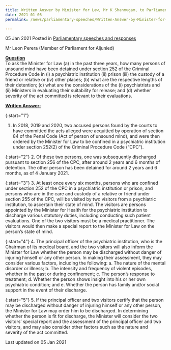 ```yaml
---
title: Written Answer by Minister for Law, Mr K Shanmugam, to Parliamentary Question on Breakdown on Number of Persons of Unsound Mind Detained under Section 252 of Criminal Procedure Code
date: 2021-01-05
permalink: /news/parliamentary-speeches/Written-Answer-by-Minister-for-Law-Mr-K-Shanmugam-to-PQ-on-Breakdown-on-Number-of-Persons-of-Unsound-Mind-Detained-under-Section-252-of-Criminal-Procedure-Code

---
```


05 Jan 2021 Posted in [Parliamentary speeches and responses](/news/parliamentary-speeches)

Mr Leon Perera (Member of Parliament for Aljunied)

**<b><u>Question</u></b>**  
To ask the Minister for Law (a) in the past three years, how many persons of unsound mind have been detained under section 252 of the Criminal Procedure Code in (i) a psychiatric institution (ii) prison (iii) the custody of a friend or relative or (iv) other places; (b) what are the respective lengths of their detention; (c) what are the considerations of the (i) psychiatrists and (ii) Ministers in evaluating their suitability for release; and (d) whether severity of the act committed is relevant to their evaluations. 

**<b><u>Written Answer:</u></b>**  

{:start="1"}
1.	In 2018, 2019 and 2020, two accused persons found by the courts to have committed the acts alleged were acquitted by operation of section 84 of the Penal Code (Act of person of unsound mind), and were then ordered by the Minister for Law to be confined in a psychiatric institution under section 252(2) of the Criminal Procedure Code (“CPC”). 

{:start="2"}
2.	Of these two persons, one was subsequently discharged pursuant to section 256 of the CPC, after around 2 years and 6 months of detention. The other person has been detained for around 2 years and 6 months, as of 4 January 2021.

{:start="3"}
3.	At least once every six months, persons who are confined under section 252 of the CPC in a psychiatric institution or prison, and persons who are in the care and custody of a relative or friend under section 255 of the CPC, will be visited by two visitors from a psychiatric institution, to ascertain their state of mind. The visitors are persons appointed by the Minister for Health for the psychiatric institution to discharge various statutory duties, including conducting such patient evaluations. One of the two visitors must be a medical practitioner. The visitors would then make a special report to the Minister for Law on the person’s state of mind.

{:start="4"}
4.	The principal officer of the psychiatric institution, who is the Chairman of its medical board, and the two visitors will also inform the Minister for Law whether the person may be discharged without danger of injuring himself or any other person. In making their assessment, they may consider various factors, including the following:
    a.	The nature of the mental disorder or illness;
    b.	The intensity and frequency of violent episodes, whether in the past or during confinement;
    c.	The person’s response to treatment;
    d.	Whether the person shows insight into his or her own psychiatric condition; and
    e.	Whether the person has family and/or social support in the event of their discharge.

{:start="5"}
5.	If the principal officer and two visitors certify that the person may be discharged without danger of injuring himself or any other person, the Minister for Law may order him to be discharged. In determining whether the person is fit for discharge, the Minister will consider the two visitors’ special report and the assessment of the principal officer and two visitors, and may also consider other factors such as the nature and severity of the act committed. 

<p class="right-side-updated">Last updated on 05 Jan 2021</p>
